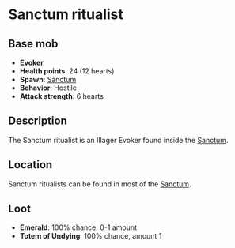 # Sanctum ritualist

## Base mob

* **Evoker**
* **Health points**: 24 (12 hearts)
* **Spawn**: [Sanctum](../nether-structures/sanctum.md)
* **Behavior**: Hostile
* **Attack strength**: 6 hearts

## Description

The Sanctum ritualist is an Illager Evoker found inside the [Sanctum](../nether-structures/sanctum.md).

## Location

Sanctum ritualists can be found in most of the [Sanctum](../nether-structures/sanctum.md).

## Loot

* **Emerald**: 100% chance, 0-1 amount
* **Totem of Undying**: 100% chance, amount 1
